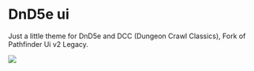 # DnD5e ui
Just a little theme for DnD5e and DCC (Dungeon Crawl Classics), Fork of Pathfinder Ui v2 Legacy.

<img src="https://puu.sh/J0uhX/dfddef5295.png">
